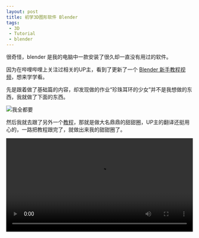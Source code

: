 ```yaml
---
layout: post
title: 初学3D图形软件 Blender
tags:
 - 3D
 - Tutorial
 - blender
---
```


很奇怪，blender 是我的电脑中一款安装了很久却一直没有用过的软件。

因为在哔哩哔哩上关注过相关的UP主，看到了更新了一个 [Blender 新手教程视频](https://www.bilibili.com/video/BV14u41147YH)，想来学学看。

先是跟着做了基础篇的内容，却发现做的作业“珍珠耳环的少女”并不是我想做的东西，我就做了下面的东西。

![我全都要](https://f.skip2.top/i/2fa7278aa5ef085297d255e8e812c7d07adce2bc73f0f3bc5678fa7f547c9693.png)


然后我就去跟了另外一个[教程](https://www.bilibili.com/video/BV1LS4y197SC)，那就是做大名鼎鼎的甜甜圈，UP主的翻译还挺用心的，一路把教程跟完了，就做出来我的甜甜圈了。

<video src="https://f.xavierskip.com:42049/i/b7d292e22d7ccc41660d433632f06eb8c319a857e518318325819eab8eb4337a.mp4" controls width="100%" loop="loop">
</video>

